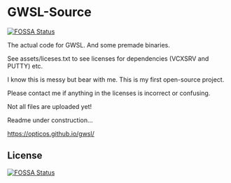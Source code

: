 # GWSL-Source
[![FOSSA Status](https://app.fossa.com/api/projects/git%2Bgithub.com%2FOpticos%2FGWSL-Source.svg?type=shield)](https://app.fossa.com/projects/git%2Bgithub.com%2FOpticos%2FGWSL-Source?ref=badge_shield)

The actual code for GWSL. And some premade binaries.

See assets/liceses.txt to see licenses for dependencies (VCXSRV and PUTTY) etc.

I know this is messy but bear with me. This is my first open-source project.

Please contact me if anything in the licenses is incorrect or confusing.

Not all files are uploaded yet!

Readme under construction...

https://opticos.github.io/gwsl/


## License
[![FOSSA Status](https://app.fossa.com/api/projects/git%2Bgithub.com%2FOpticos%2FGWSL-Source.svg?type=large)](https://app.fossa.com/projects/git%2Bgithub.com%2FOpticos%2FGWSL-Source?ref=badge_large)